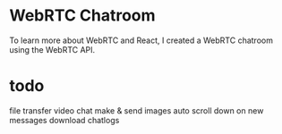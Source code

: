 # WebRTC Chatroom

To learn more about WebRTC and React, I created a WebRTC chatroom using the WebRTC API.

# todo
file transfer
video chat
make & send images
auto scroll down on new messages
download chatlogs
